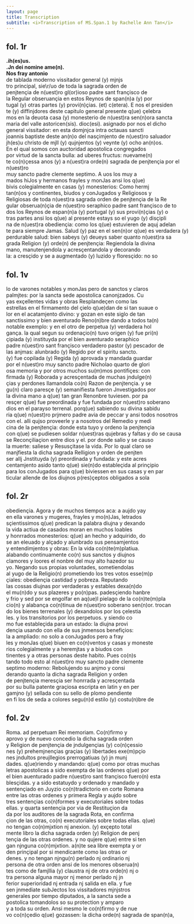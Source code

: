 ```yaml
---
layout: page
title: Transcription
subtitle: <i>Transcription of MS.Span.1 by Rachelle Ann Tan</i>
---
```


## fol. 1r
**.ih(es)us.  
.Jn dei nomine ame(n).  
Nos fray antonio**  
de tablada moderno vissitador general (y) mjnjs  
tro principal, sie\r/uo de toda la sagrada orden de  
penjtençia de n(uest)ro gl(or)ioso padre sant françisco de  
la Regular obseruançia en estos Reynos de span(n)a (y) por  
tugal (y) otras partes (y) provi(n)çias. (et) c(etera). E nos el presiden  
te (y) diffinjdores deste capitulo general presente q(ue) çelebra  
mos en la deuota casa (y) monesterio de n(uest)ra sen(n)ora sancta  
maria del valle astoricen(sis). dioc(esi). asignado por nos el dicho  
general vissitador: en esta domjnjca intra octauas sancti  
joannis baptiste deste an(n)o del nasçimjento de n(uest)ro saluador  
jh(es)u christo de mjll (y) qujnjentos (y) veynte (y) ocho an(n)os.  
En el qual somos con auctoridad apostolica congregados  
por virtud de la sancta bulla: ad uberes fructus: nuevame(n)  
te co(n)çessa anos (y) a n(uest)ra orde(n) sagrada de penjtençia por el n(uest)ro  
muy sancto padre clemente septimo. A uos los muy a  
mados hiJos y hermanos frayles y monJas ansi los q(ue)  
bivis colegialmente en casas (y) monesterios: Como hermj  
tan(n)os y continentes, biudos y conJugados y Religiosos y  
Religiosas de toda n(uest)ra sagrada orden de penjtençia de la Re  
gular obserua(n)çia de n(uest)ro seraphico padre sant françisco de to  
dos los Reynos de espan(n)a (y) portugal (y) sus provi(n)çias (y) o  
tras partes ansi los q(ue) al presente estays so el yugo (y) disçipli  
na de n(uest)ra obediençia: como los q(ue) estuvieren de aquj adelan  
te para siempre Jamas. Salud (y) paz en el sen(n)or q(ue) es verdadera (y)  
perdurable salud: bien sabeys (y) deueys saber quanto n(uest)ra sa  
grada Religion (y) orde(n) de penjtençia: Regiendola la divina  
mano, manutenjendola y acresçentandola y decorando  
la: a cresçido y se a augmentado (y) luzido y floresçido: no so  

## fol. 1v
lo de varones notables y monJas pero de sanctos y claros  
palmjtes: por la sancta sede apostolica canonjzados. Cu  
yas exçellentes vidas y obras Resplandeçen como las  
estrellas en el firmamento del çielo q(ue)dan de si tan suaue o  
lor en el acatamjento divino: y gozan en este siglo de tan  
sanctissimo y bien aventurado Reno(n)bre dando a todos ta(n)  
notable exemplo: y en el otro de perpetua (y) verdadera hol  
gança. la qual segun su ordenaçio(n) tuvo origen (y) fue pri(n)  
çipiada (y) instituyda por el bien aventurado seraphico  
padre n(uest)ro sant françisco verdadero pastor (y) pescador de  
las anjmas: alunbrado (y) Regido por el spiritu sancto.  
(y) fue copilada (y) Regida (y) aprovada y mandada guardar  
por el n(uest)ro muy sancto padre Nicholao quarto de glori  
osa memoria y por otros muchos su(m)mos pontifiçes: con  
firmada (y) Roborada y acresçentada de muchas jndulge(n)  
çias y perdones llamandola co(n) Razon de penjtençia. y se  
gu(n) claro paresçe (y) semanifiesta fueron Jnvestigados por  
la divina mano a q(ue) tan gran Renonbre tuviesen. por pa  
resçer q(ue) fue preordinada y fue fundada por n(uest)ro soberano  
dios en el parayso terrenal. porq(ue) sabiendo su divina sabidu  
ria q(ue) n(uest)ro prjmero padre avia de peccar y ansi todos nosotros  
con el. alli qujso proveerle y a nosotros del Remedio y medi  
cina de la penjtençia: donde esta tuyo y ordeno la penjtençia  
con q(ue) se pudiesen soldar n(uest)ras qujebras y faltas y do se causa  
se Reconçiliaçion entre dios y el. por donde salio y se causo  
la muerte: saliese y Resusçitase la vida. Por lo qual claro se  
manjfiesta la dicha sagrada Relligion y orden de penjten  
ser allj Jnstituyda (y) preordinada y fundada: y este acres  
centamjento asido tanto q(ue) sie(n)do estableçida al prinçipio  
para los conJugados para q(ue) biviessen en sus casas y en par  
ticular allende de los diujnos p(res)çeptos obligados a sola  

## fol. 2r
obediençia. Agora y de muchos tiempos aca: a aujdo yay  
en ella varones y mugeres, frayles y mo(n)Jas, letrados  
sçientissimos q(ue) predican la palabra diujna y dexando  
la vida actiua de casados moran en muchos loables  
y honrrados monesterios: q(ue) an hecho y adquirido, do  
se an eleuado y alçado y alunbrado sus pensamjentos  
y entendimjentos y obras: En la vida co(n)te(m)platiua.  
alabando continuamente co(n) sus sanctos y diujnos  
clamores y loores el nonbre del muy alto hazedor su  
yo. Negando sus propias voluntades, sometiendolas  
al yugo de la Religio(n) prometiendo los tres votos esse(m)p  
çiales: obediençia castidad y pobreza. Reputando  
las cossas diujnas por verdaderas y estables dexa(n)do  
el mu(n)do y sus plazeres y po(n)pas. padesçiendo hanbre  
y frio y sed por se engolfar en aq(ue)l pielago de la co(n)te(m)pla  
cio(n) y alabança co(n)tinua de n(uest)ro soberano sen(n)or. trocan  
do los bienes terrenales (y) dexandolos por los çelestia  
les. y los transitorios por los perpetuos. y siendo co  
mo fue estableçida para un estado: la diujna provi  
dençia usando con ella de sus jnmensos benefiçios:  
la a ampliado: no solo a conJugados pero a fray  
les y monJas q(ue) biuen en co(n)ventos y casas y moneste  
rios colegialmente y a heremjtas y a biudos con  
tinentes y a otras personas deste habito. Pues co(n)s  
tando todo esto al n(uest)ro muy sancto padre clemente  
septimo moderno: Rebolujendo su anjmo y consi  
derando quanto la dicha sagrada Religion y orden  
de penjtençia meresçia ser honrrada y acresçentada  
por su bulla patente graçiosa escripta en latin y en per  
gamjno (y) sellada con su sello de plomo pendiente  
en fi los de seda a colores segu(n)d estilo (y) costu(n)bre de  

## fol. 2v
Roma. ad perpetuam Rei memoriam. Co(n)firmo y  
aprovo y de nuevo concedio la dicha sagrada orden  
y Religion de penjtençia de jndulgençias (y) co(n)çessio  
nes (y) prehemjnençias graçias (y) libertades exe(m)pçio  
nes jndultos preujllegios prerrogatiuas (y) jn munj  
dades. q(ue)riendo y mandando: q(ue) como por otras muchas  
letras apostolicas a sido exempta de las ordenes q(ue) por  
el bien auenturado padre n(uest)ro sant françisco fuero(n) esta  
blesçidas. y a sido estatuydo y ordenado y mandado y  
sentençiado en Juyzio co(n)tradictorio en corte Romana  
entre las otras ordenes y primera Regla y aujdo sobre  
tres sentençias co(n)formes y executoriales sobre todas   
ellas. y quarta sentençia por via de Restituçion da  
da por los auditores de la sagrada Rota, en confirma  
çion de las otras, co(n) executoriales sobre todas ellas. q(ue)  
no tengan co(n)mjxtion nj anexion. (y) exçepto total  
mente libro la dicha sagrada orden (y) Religion de penj  
tençia de las otras ordenes. y no qujere q(ue) entre si ten  
gan njnguna co(n)mjxtion. a(n)te sea libre exempta y or  
den prinçipal por si mendicante como las otras or  
denes. y no tengan njngu(n) perlado nj ordinario nj  
persona de otra orden ansi de los menores obserua(n)  
tes como de famjllia (y) claustra nj de otra orde(n) nj o  
tra persona alguna mayor nj menor perlado nj jn  
ferior superioridad nj entrada nj salida en ella. y fue  
sen jnmediate subJectos los vissitadores mjnjstros  
generales por tiempo diputados, a la sancta sede a  
postolica tomandolos so su protection y amparo  
y a toda su orden. Ansi mesmo le co(n)firmo y de nue  
vo co(n)çedio q(ue) gozassen: la dicha orde(n) sagrada de span(n)a,  
